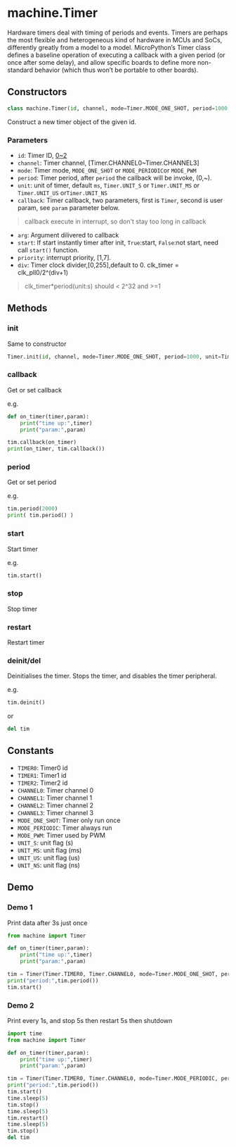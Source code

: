 machine.Timer
===========

Hardware timers deal with timing of periods and events. Timers are perhaps the most flexible and heterogeneous kind of hardware in MCUs and SoCs, differently greatly from a model to a model. MicroPython’s Timer class defines a baseline operation of executing a callback with a given period (or once after some delay), and allow specific boards to define more non-standard behavior (which thus won’t be portable to other boards).

## Constructors

```python
class machine.Timer(id, channel, mode=Timer.MODE_ONE_SHOT, period=1000, unit=Timer.UNIT_MS, callback=None, arg=None, start=True, priority=1, div=0)
```

Construct a new timer object of the given id. 

### Parameters

* `id`: Timer ID, [0~2](Timer.TIMER0~TIMER3)
* `channel`: Timer channel, [Timer.CHANNEL0~Timer.CHANNEL3]
* `mode`: Timer mode, `MODE_ONE_SHOT` or `MODE_PERIODIC`or `MODE_PWM`
* `period`: Timer period, after `period` the callback will be invoke, (0,~).
* `unit`: unit of timer, default `ms`, `Timer.UNIT_S` or `Timer.UNIT_MS` or `Timer.UNIT_US` or`Timer.UNIT_NS`
* `callback`: Timer callback, two parameters, first is `Timer`, second is user param, see `param` parameter below. 
> callback execute in interrupt, so don't stay too long in callback
* `arg`: Argument dilivered to callback
* `start`: If start instantly timer after init, `True`:start, `False`:not start, need call `start()` function.
* `priority`: interrupt priority, [1,7].
* `div`: Timer clock divider,[0,255],default to 0. clk_timer = clk_pll0/2^(div+1)
> clk_timer*period(unit:s) should < 2^32 and >=1


## Methods

### init

Same to constructor

```python
Timer.init(id, channel, mode=Timer.MODE_ONE_SHOT, period=1000, unit=Timer.UNIT_MS, callback=None, arg=None, start=True, priority=1, div=0)
```

### callback

Get or set callback

e.g.
```python
def on_timer(timer,param):
    print("time up:",timer)
    print("param:",param)

tim.callback(on_timer)
print(on_timer, tim.callback())
```

### period

Get or set period

e.g.
```python
tim.period(2000)
print( tim.period() )
```

### start

Start timer

e.g.
```python
tim.start()
```

### stop

Stop timer

### restart

Restart timer

### deinit/__del__

Deinitialises the timer. Stops the timer, and disables the timer peripheral.

e.g.
```python
tim.deinit()
```
or
```python
del tim
```

## Constants

* `TIMER0`: Timer0 id
* `TIMER1`: Timer1 id
* `TIMER2`: Timer2 id
* `CHANNEL0`: Timer channel 0
* `CHANNEL1`: Timer channel 1
* `CHANNEL2`: Timer channel 2
* `CHANNEL3`: Timer channel 3
* `MODE_ONE_SHOT`: Timer only run once
* `MODE_PERIODIC`: Timer always run
* `MODE_PWM`: Timer used by PWM
* `UNIT_S`: unit flag (s)
* `UNIT_MS`: unit flag (ms)
* `UNIT_US`: unit flag (us)
* `UNIT_NS`: unit flag (ns)


## Demo

### Demo 1

Print data after 3s just once

```python
from machine import Timer

def on_timer(timer,param):
    print("time up:",timer)
    print("param:",param)

tim = Timer(Timer.TIMER0, Timer.CHANNEL0, mode=Timer.MODE_ONE_SHOT, period=3000, callback=on_timer, param=on_timer)
print("period:",tim.period())
tim.start()
```

### Demo 2

Print every 1s, and stop 5s then restart 5s then shutdown

```python
import time
from machine import Timer

def on_timer(timer,param):
    print("time up:",timer)
    print("param:",param)

tim = Timer(Timer.TIMER0, Timer.CHANNEL0, mode=Timer.MODE_PERIODIC, period=1, unit=Timer.UNIT_S, callback=on_timer, param=on_timer, start=False, priority=1, div=0)
print("period:",tim.period())
tim.start()
time.sleep(5)
tim.stop()
time.sleep(5)
tim.restart()
time.sleep(5)
tim.stop()
del tim
```



